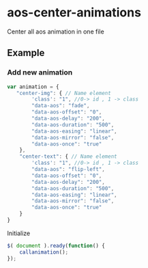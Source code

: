 # aos-center-animations
Center all aos animation in one file


## Example 
### Add new animation

```javascript
var animation = {
   "center-img": { // Name element
        'class': "1", //0-> id , 1 -> class
        "data-aos": "fade",
        "data-aos-offset": "0",
        "data-aos-delay": "200",
        "data-aos-duration": "500",
        "data-aos-easing": "linear",
        "data-aos-mirror": "false",
        "data-aos-once": "true"
    },
    "center-text": { // Name element
        'class': "1", //0-> id , 1 -> class
        "data-aos": "flip-left",
        "data-aos-offset": "0",
        "data-aos-delay": "200",
        "data-aos-duration": "500",
        "data-aos-easing": "linear",
        "data-aos-mirror": "false",
        "data-aos-once": "true"
    }
}
```

Initialize 
```javascript
$( document ).ready(function() {
    callanimation();
});
```
